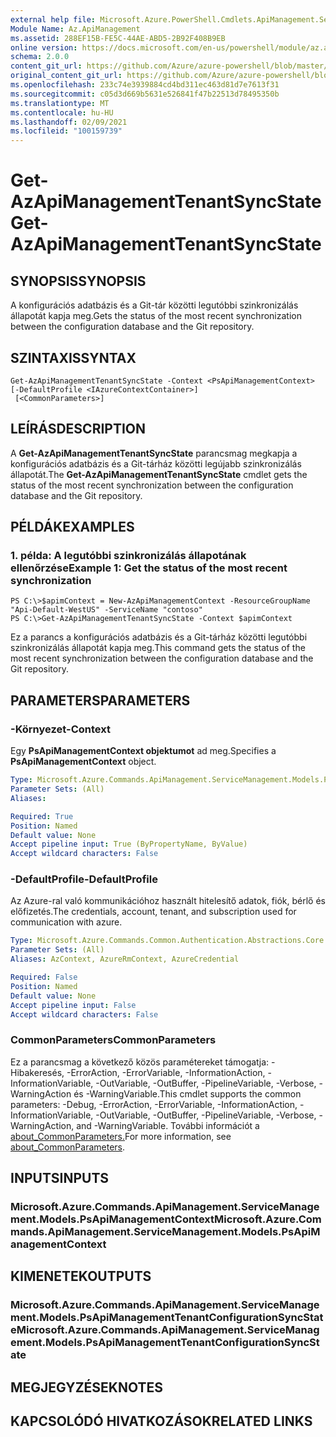 ```yaml
---
external help file: Microsoft.Azure.PowerShell.Cmdlets.ApiManagement.ServiceManagement.dll-Help.xml
Module Name: Az.ApiManagement
ms.assetid: 288EF15B-FE5C-44AE-ABD5-2B92F408B9EB
online version: https://docs.microsoft.com/en-us/powershell/module/az.apimanagement/get-azapimanagementtenantsyncstate
schema: 2.0.0
content_git_url: https://github.com/Azure/azure-powershell/blob/master/src/ApiManagement/ApiManagement/help/Get-AzApiManagementTenantSyncState.md
original_content_git_url: https://github.com/Azure/azure-powershell/blob/master/src/ApiManagement/ApiManagement/help/Get-AzApiManagementTenantSyncState.md
ms.openlocfilehash: 233c74e3939884cd4bd311ec463d81d7e7613f31
ms.sourcegitcommit: c05d3d669b5631e526841f47b22513d78495350b
ms.translationtype: MT
ms.contentlocale: hu-HU
ms.lasthandoff: 02/09/2021
ms.locfileid: "100159739"
---
```

# <span data-ttu-id="859f6-101">Get-AzApiManagementTenantSyncState</span><span class="sxs-lookup"><span data-stu-id="859f6-101">Get-AzApiManagementTenantSyncState</span></span>

## <span data-ttu-id="859f6-102">SYNOPSIS</span><span class="sxs-lookup"><span data-stu-id="859f6-102">SYNOPSIS</span></span>
<span data-ttu-id="859f6-103">A konfigurációs adatbázis és a Git-tár közötti legutóbbi szinkronizálás állapotát kapja meg.</span><span class="sxs-lookup"><span data-stu-id="859f6-103">Gets the status of the most recent synchronization between the configuration database and the Git repository.</span></span>

## <span data-ttu-id="859f6-104">SZINTAXIS</span><span class="sxs-lookup"><span data-stu-id="859f6-104">SYNTAX</span></span>

```
Get-AzApiManagementTenantSyncState -Context <PsApiManagementContext> [-DefaultProfile <IAzureContextContainer>]
 [<CommonParameters>]
```

## <span data-ttu-id="859f6-105">LEÍRÁS</span><span class="sxs-lookup"><span data-stu-id="859f6-105">DESCRIPTION</span></span>
<span data-ttu-id="859f6-106">A **Get-AzApiManagementTenantSyncState** parancsmag megkapja a konfigurációs adatbázis és a Git-tárház közötti legújabb szinkronizálás állapotát.</span><span class="sxs-lookup"><span data-stu-id="859f6-106">The **Get-AzApiManagementTenantSyncState** cmdlet gets the status of the most recent synchronization between the configuration database and the Git repository.</span></span>

## <span data-ttu-id="859f6-107">PÉLDÁK</span><span class="sxs-lookup"><span data-stu-id="859f6-107">EXAMPLES</span></span>

### <span data-ttu-id="859f6-108">1. példa: A legutóbbi szinkronizálás állapotának ellenőrzése</span><span class="sxs-lookup"><span data-stu-id="859f6-108">Example 1: Get the status of the most recent synchronization</span></span>
```
PS C:\>$apimContext = New-AzApiManagementContext -ResourceGroupName "Api-Default-WestUS" -ServiceName "contoso"
PS C:\>Get-AzApiManagementTenantSyncState -Context $apimContext
```

<span data-ttu-id="859f6-109">Ez a parancs a konfigurációs adatbázis és a Git-tárház közötti legutóbbi szinkronizálás állapotát kapja meg.</span><span class="sxs-lookup"><span data-stu-id="859f6-109">This command gets the status of the most recent synchronization between the configuration database and the Git repository.</span></span>

## <span data-ttu-id="859f6-110">PARAMETERS</span><span class="sxs-lookup"><span data-stu-id="859f6-110">PARAMETERS</span></span>

### <span data-ttu-id="859f6-111">-Környezet</span><span class="sxs-lookup"><span data-stu-id="859f6-111">-Context</span></span>
<span data-ttu-id="859f6-112">Egy **PsApiManagementContext objektumot** ad meg.</span><span class="sxs-lookup"><span data-stu-id="859f6-112">Specifies a **PsApiManagementContext** object.</span></span>

```yaml
Type: Microsoft.Azure.Commands.ApiManagement.ServiceManagement.Models.PsApiManagementContext
Parameter Sets: (All)
Aliases:

Required: True
Position: Named
Default value: None
Accept pipeline input: True (ByPropertyName, ByValue)
Accept wildcard characters: False
```

### <span data-ttu-id="859f6-113">-DefaultProfile</span><span class="sxs-lookup"><span data-stu-id="859f6-113">-DefaultProfile</span></span>
<span data-ttu-id="859f6-114">Az Azure-ral való kommunikációhoz használt hitelesítő adatok, fiók, bérlő és előfizetés.</span><span class="sxs-lookup"><span data-stu-id="859f6-114">The credentials, account, tenant, and subscription used for communication with azure.</span></span>

```yaml
Type: Microsoft.Azure.Commands.Common.Authentication.Abstractions.Core.IAzureContextContainer
Parameter Sets: (All)
Aliases: AzContext, AzureRmContext, AzureCredential

Required: False
Position: Named
Default value: None
Accept pipeline input: False
Accept wildcard characters: False
```

### <span data-ttu-id="859f6-115">CommonParameters</span><span class="sxs-lookup"><span data-stu-id="859f6-115">CommonParameters</span></span>
<span data-ttu-id="859f6-116">Ez a parancsmag a következő közös paramétereket támogatja: -Hibakeresés, -ErrorAction, -ErrorVariable, -InformationAction, -InformationVariable, -OutVariable, -OutBuffer, -PipelineVariable, -Verbose, -WarningAction és -WarningVariable.</span><span class="sxs-lookup"><span data-stu-id="859f6-116">This cmdlet supports the common parameters: -Debug, -ErrorAction, -ErrorVariable, -InformationAction, -InformationVariable, -OutVariable, -OutBuffer, -PipelineVariable, -Verbose, -WarningAction, and -WarningVariable.</span></span> <span data-ttu-id="859f6-117">További információt a [about_CommonParameters.](http://go.microsoft.com/fwlink/?LinkID=113216)</span><span class="sxs-lookup"><span data-stu-id="859f6-117">For more information, see [about_CommonParameters](http://go.microsoft.com/fwlink/?LinkID=113216).</span></span>

## <span data-ttu-id="859f6-118">INPUTS</span><span class="sxs-lookup"><span data-stu-id="859f6-118">INPUTS</span></span>

### <span data-ttu-id="859f6-119">Microsoft.Azure.Commands.ApiManagement.ServiceManagement.Models.PsApiManagementContext</span><span class="sxs-lookup"><span data-stu-id="859f6-119">Microsoft.Azure.Commands.ApiManagement.ServiceManagement.Models.PsApiManagementContext</span></span>

## <span data-ttu-id="859f6-120">KIMENETEK</span><span class="sxs-lookup"><span data-stu-id="859f6-120">OUTPUTS</span></span>

### <span data-ttu-id="859f6-121">Microsoft.Azure.Commands.ApiManagement.ServiceManagement.Models.PsApiManagementTenantConfigurationSyncState</span><span class="sxs-lookup"><span data-stu-id="859f6-121">Microsoft.Azure.Commands.ApiManagement.ServiceManagement.Models.PsApiManagementTenantConfigurationSyncState</span></span>

## <span data-ttu-id="859f6-122">MEGJEGYZÉSEK</span><span class="sxs-lookup"><span data-stu-id="859f6-122">NOTES</span></span>

## <span data-ttu-id="859f6-123">KAPCSOLÓDÓ HIVATKOZÁSOK</span><span class="sxs-lookup"><span data-stu-id="859f6-123">RELATED LINKS</span></span>
